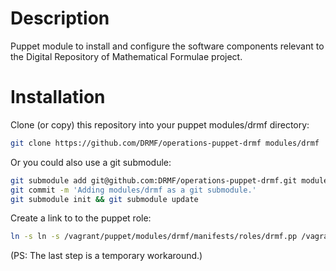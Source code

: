# Description

Puppet module to install and configure the software components
relevant to the Digital Repository of Mathematical Formulae project.

# Installation

Clone (or copy) this repository into your puppet modules/drmf directory:
```bash
git clone https://github.com/DRMF/operations-puppet-drmf modules/drmf
```

Or you could also use a git submodule:
```bash
git submodule add git@github.com:DRMF/operations-puppet-drmf.git modules/drmf
git commit -m 'Adding modules/drmf as a git submodule.'
git submodule init && git submodule update
```

Create a link to to the puppet role:
```bash
ln -s ln -s /vagrant/puppet/modules/drmf/manifests/roles/drmf.pp /vagrant/puppet/manifests/roles/drmf.pp
```

(PS: The last step is a temporary workaround.)
